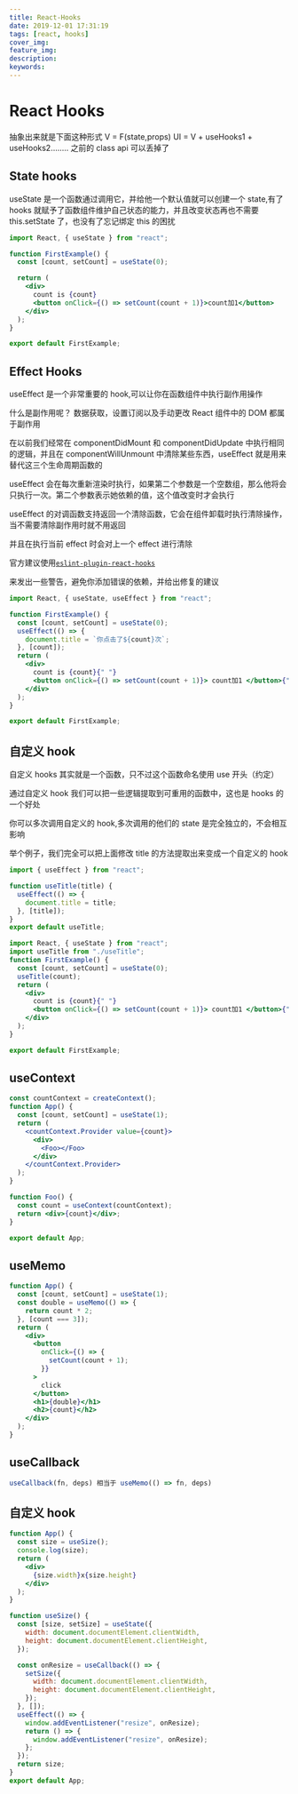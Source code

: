 ```yaml
---
title: React-Hooks
date: 2019-12-01 17:31:19
tags: [react, hooks]
cover_img:
feature_img:
description:
keywords:
---
```


# React Hooks

抽象出来就是下面这种形式
V = F(state,props)
UI = V + useHooks1 + useHooks2........
之前的 class api 可以丢掉了

## State hooks

useState 是一个函数通过调用它，并给他一个默认值就可以创建一个 state,有了 hooks 就赋予了函数组件维护自己状态的能力，并且改变状态再也不需要 this.setState 了，也没有了忘记绑定 this 的困扰

```jsx
import React, { useState } from "react";

function FirstExample() {
  const [count, setCount] = useState(0);

  return (
    <div>
      count is {count}
      <button onClick={() => setCount(count + 1)}>count加1</button>
    </div>
  );
}

export default FirstExample;
```

## Effect Hooks

useEffect 是一个非常重要的 hook,可以让你在函数组件中执行副作用操作

什么是副作用呢？ 数据获取，设置订阅以及手动更改 React 组件中的 DOM 都属于副作用

在以前我们经常在 componentDidMount 和 componentDidUpdate 中执行相同的逻辑，并且在 componentWillUnmount 中清除某些东西，useEffect 就是用来替代这三个生命周期函数的

useEffect 会在每次重新渲染时执行，如果第二个参数是一个空数组，那么他将会只执行一次。第二个参数表示她依赖的值，这个值改变时才会执行

useEffect 的对调函数支持返回一个清除函数，它会在组件卸载时执行清除操作，当不需要清除副作用时就不用返回

并且在执行当前 effect 时会对上一个 effect 进行清除

官方建议使用[`eslint-plugin-react-hooks`](https://www.npmjs.com/package/eslint-plugin-react-hooks#installation)

来发出一些警告，避免你添加错误的依赖，并给出修复的建议

```jsx
import React, { useState, useEffect } from "react";

function FirstExample() {
  const [count, setCount] = useState(0);
  useEffect(() => {
    document.title = `你点击了${count}次`;
  }, [count]);
  return (
    <div>
      count is {count}{" "}
      <button onClick={() => setCount(count + 1)}> count加1 </button>{" "}
    </div>
  );
}

export default FirstExample;
```

## 自定义 hook

自定义 hooks 其实就是一个函数，只不过这个函数命名使用 use 开头（约定）

通过自定义 hook 我们可以把一些逻辑提取到可重用的函数中，这也是 hooks 的一个好处

你可以多次调用自定义的 hook,多次调用的他们的 state 是完全独立的，不会相互影响

举个例子，我们完全可以把上面修改 title 的方法提取出来变成一个自定义的 hook

```jsx
import { useEffect } from "react";

function useTitle(title) {
  useEffect(() => {
    document.title = title;
  }, [title]);
}
export default useTitle;
```

```jsx
import React, { useState } from "react";
import useTitle from "./useTitle";
function FirstExample() {
  const [count, setCount] = useState(0);
  useTitle(count);
  return (
    <div>
      count is {count}{" "}
      <button onClick={() => setCount(count + 1)}> count加1 </button>{" "}
    </div>
  );
}

export default FirstExample;
```

## useContext

```jsx
const countContext = createContext();
function App() {
  const [count, setCount] = useState(1);
  return (
    <countContext.Provider value={count}>
      <div>
        <Foo></Foo>
      </div>
    </countContext.Provider>
  );
}

function Foo() {
  const count = useContext(countContext);
  return <div>{count}</div>;
}

export default App;
```

## useMemo

```jsx
function App() {
  const [count, setCount] = useState(1);
  const double = useMemo(() => {
    return count * 2;
  }, [count === 3]);
  return (
    <div>
      <button
        onClick={() => {
          setCount(count + 1);
        }}
      >
        click
      </button>
      <h1>{double}</h1>
      <h2>{count}</h2>
    </div>
  );
}
```

## useCallback

```jsx
useCallback(fn, deps) 相当于 useMemo(() => fn, deps)
```

## 自定义 hook

```jsx
function App() {
  const size = useSize();
  console.log(size);
  return (
    <div>
      {size.width}x{size.height}
    </div>
  );
}

function useSize() {
  const [size, setSize] = useState({
    width: document.documentElement.clientWidth,
    height: document.documentElement.clientHeight,
  });

  const onResize = useCallback(() => {
    setSize({
      width: document.documentElement.clientWidth,
      height: document.documentElement.clientHeight,
    });
  }, []);
  useEffect(() => {
    window.addEventListener("resize", onResize);
    return () => {
      window.addEventListener("resize", onResize);
    };
  });
  return size;
}
export default App;
```
